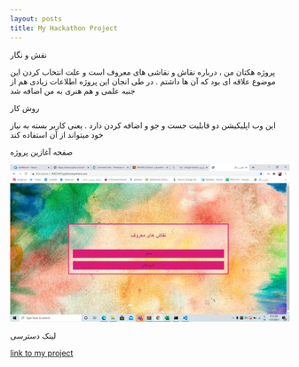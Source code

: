```yaml
---
layout: posts
title: My Hackathon Project  
---
```


نقش و نگار

پروژه هکتان من ، درباره نقاش و نقاشی های معروف است 
و علت انتخاب کردن این موضوع علاقه ای بود که آن ها داشتم .
در طی انجان این پروژه اطلاعات زیادی هم از جنبه علمی و هم هنری به من اضافه شد

روش کار

این وب اپلیکیشن دو قابلیت جست و جو و اضافه کردن دارد .
یعنی کاربر بسته به نیاز خود میتواند از آن استفاده کند

صفحه آغازین پروژه

![alt text](assets\images\7.png)


لینک دسترسی

[link to my project](http://99521415.pythonanywhere.com/)

